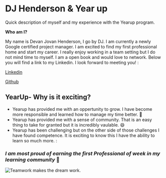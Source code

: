 # DJ Henderson & Year up
Quick description of myself and my experience with the Yearup program. 



**Who am I?**

My name is Devan Jovan Henderson, I go by DJ. I am currently a newly Google certified project manager. I am excited to find my first professional home and start my career. I really enjoy working in a team setting but I do not mind time to myself. I am a open book and would love to network. Below you will find a link to my Linkedin. I look forward to meeting you! :

[Linkedin](https://www.linkedin.com/in/devan-henderson-9a503b251/)

[Github](https://github.com/devanh1993/My-profile)
## YearUp- Why is it exciting?
- Yearup has provided me with an oppertunity to grow. I have become more responsible and learned how to manage my time better. 🏫
- Yearup has provided me with a sense of community. That is an easy thing to take for granted but it is incredibly vaulable. 😄
- Yearup has been challenging but on the other side of those challenges I have found competence. It is exciting to know this I have the ability to learn so much more. :

### *I am most proud of earning the first Professional of week in my learning community* 🥇
 



![Teamwork makes the dream work.](Sports.jfif)

